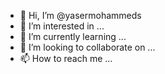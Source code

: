 - 👋 Hi, I’m @yasermohammeds
- 👀 I’m interested in ...
- 🌱 I’m currently learning ...
- 💞️ I’m looking to collaborate on ...
- 📫 How to reach me ...

<!---
yasermohammeds/yasermohammeds is a ✨ special ✨ repository because its `README.md` (this file) appears on your GitHub profile.
You can click the Preview link to take a look at your changes.
--->
